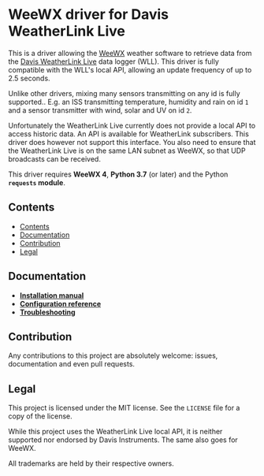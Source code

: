 # WeeWX driver for Davis WeatherLink Live

This is a driver allowing the [WeeWX](http://www.weewx.com/) weather software to retrieve data from the [Davis WeatherLink Live](https://www.davisinstruments.com/weatherlinklive/) data logger (WLL). This driver is fully compatible with the WLL's local API, allowing an update frequency of up to 2.5 seconds.

Unlike other drivers, mixing many sensors transmitting on any id is fully supported.. E.g. an ISS transmitting temperature, humidity and rain on id `1` and a sensor transmitter with wind, solar and UV on id `2`.

Unfortunately the WeatherLink Live currently does not provide a local API to access historic data.
An API is available for WeatherLink subscribers. This driver does however not support this interface.
You also need to ensure that the WeatherLink Live is on the same LAN subnet as WeeWX, so that UDP broadcasts can be received.

This driver requires **WeeWX 4**, **Python 3.7** (or later) and the Python **`requests` module**.

## Contents

- [Contents](#contents)
- [Documentation](#documentation)
- [Contribution](#contribution)
- [Legal](#legal)


## Documentation

- [**Installation manual**](docs/installation.md)
- [**Configuration reference**](docs/configuration.md)
- [**Troubleshooting**](docs/troubleshooting.md)

## Contribution

Any contributions to this project are absolutely welcome: issues, documentation and even pull requests.

## Legal

This project is licensed under the MIT license. See the `LICENSE` file for a copy of the license.

While this project uses the WeatherLink Live local API, it is neither supported nor endorsed by Davis Instruments. The same also goes for WeeWX.

All trademarks are held by their respective owners.
